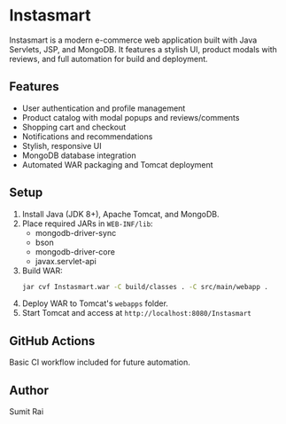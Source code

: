 # Instasmart

Instasmart is a modern e-commerce web application built with Java Servlets, JSP, and MongoDB. It features a stylish UI, product modals with reviews, and full automation for build and deployment.

## Features
- User authentication and profile management
- Product catalog with modal popups and reviews/comments
- Shopping cart and checkout
- Notifications and recommendations
- Stylish, responsive UI
- MongoDB database integration
- Automated WAR packaging and Tomcat deployment

## Setup
1. Install Java (JDK 8+), Apache Tomcat, and MongoDB.
2. Place required JARs in `WEB-INF/lib`:
   - mongodb-driver-sync
   - bson
   - mongodb-driver-core
   - javax.servlet-api
3. Build WAR:
   ```sh
   jar cvf Instasmart.war -C build/classes . -C src/main/webapp .
   ```
4. Deploy WAR to Tomcat's `webapps` folder.
5. Start Tomcat and access at `http://localhost:8080/Instasmart`

## GitHub Actions
Basic CI workflow included for future automation.

## Author
Sumit Rai
